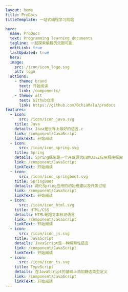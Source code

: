 ```yaml
---
layout: home
title: ProDocs
titleTemplate: 一站式编程学习网站

hero:
  name: ProDocs
  text: Programming learning documents
  tagline: 一起探索编程的无限可能
  editLink: true
  lastUpdated: true
  hero:
  image:
    src: /icon/icon_logo.svg
    alt: logo
  actions: 
    - theme: brand
      text: 开始阅读
      link: /components/
    - theme: alt
      text: Github仓库
      link: https://github.com/OchiaMalu/prodocs
features:
  - icon:
      src: /icon/icon_java.svg
    title: Java
    details: Java是世界上最好的语言.c
    link: /component/JavaScript
    linkText: 开始阅读
  - icon:
      src: /icon/icon_spring.svg
    title: Spring
    details: Spring框架是一个开放源代码的J2EE应用程序框架
    link: /component/JavaScript
    linkText: 开始阅读
  - icon:
      src: /icon/icon_springboot.svg
    title: SpringBoot
    details: 简化Spring应用的初始搭建以及开发过程
    link: /component/JavaScript
    linkText: 开始阅读
  - icon:
      src: /icon/icon_html.svg
    title: HTML/CSS
    details: HTML是超文本标记语言
    link: /component/JavaScript
    linkText: 开始阅读
  - icon:
      src: /icon/icon_js.svg
    title: JavaScript
    details: JavaScript是一种解释性语言
    link: /component/JavaScript
    linkText: 开始阅读
  - icon:
      src: /icon/icon_ts.svg
    title: TypeScript
    details: 在JavaScript的基础上添加静态类型定义
    link: /component/JavaScript
    linkText: 开始阅读
---
```

